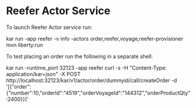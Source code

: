 # Reefer Actor Service

To launch Reefer Actor service run:

kar run -app reefer -v info -actors order,reefer,voyage,reefer-provisioner mvn liberty:run

To test placing an order run the following in a separate shell:

kar run -runtime_port 32123 -app reefer curl -s -H "Content-Type: application/kar+json" -X POST http://localhost:32123/kar/v1/actor/order/dummyid/call/createOrder -d '[{"order":{"number":10,"orderId":"4519","orderVoyageId":"144312","orderProductQty":2400}}]'
